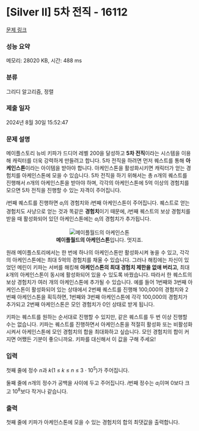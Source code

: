 # [Silver II] 5차 전직 - 16112 

[문제 링크](https://www.acmicpc.net/problem/16112) 

### 성능 요약

메모리: 28020 KB, 시간: 488 ms

### 분류

그리디 알고리즘, 정렬

### 제출 일자

2024년 8월 30일 15:52:47

### 문제 설명

<p>메이플스토리 뉴비 키파가 드디어 레벨 200을 달성하고 <strong>5차 전직</strong>이라는 시스템을 이용해 캐릭터를 더욱 강력하게 만들려고 합니다. 5차 전직을 하려면 먼저 퀘스트를 통해 <strong>아케인스톤</strong>이라는 아이템을 받아야 합니다. 아케인스톤을 활성화시키면 캐릭터가 얻는 경험치를 아케인스톤에 모을 수 있습니다. 5차 전직을 하기 위해서는 총 <em>n</em>개의 퀘스트를 진행해서 <em>n</em>개의 아케인스톤을 받아야 하며, 각각의 아케인스톤에 5억 이상의 경험치를 모으면 5차 전직을 진행할 수 있는 자격이 주어집니다.</p>

<p><em>i</em>번째 퀘스트를 진행하면 <em>a<sub>i</sub></em>의 경험치와 <em>i</em>번째 아케인스톤이 주어집니다. 퀘스트로 얻는 경험치도 사냥으로 얻는 것과 똑같은 <strong>경험치</strong>이기 때문에, <em>i</em>번째 퀘스트의 보상 경험치를 받을 때 활성화되어 있던 아케인스톤에는 <em>a<sub>i</sub></em>의 경험치가 추가됩니다.</p>

<p style="text-align: center;"><img alt="메이플월드의 아케인스톤" src="https://upload.acmicpc.net/ad5d9cc7-aa8b-4d6d-a378-a5f9104af010/-/preview/"><br clear="right">
<strong>메이플월드의 아케인스톤</strong>입니다. 멋지죠.</p>

<p>원래 메이플스토리에서는 한 번에 하나의 아케인스톤만 활성화시켜 놓을 수 있고, 각각의 아케인스톤에는 최대 5억의 경험치를 채울 수 있습니다. 그러나 해킹에는 자신이 있었던 메린이 키파는 서버를 해킹해 <strong>아케인스톤의 최대 경험치 제한을 없애 버리고</strong>, 최대 <em>k</em>개의 아케인스톤이 동시에 활성화되어 있을 수 있도록 바꿨습니다. 따라서 한 퀘스트의 보상 경험치가 여러 개의 아케인스톤에 추가될 수 있습니다. 예를 들어 1번째와 3번째 아케인스톤이 활성화되어 있는 상태에서 2번째 퀘스트를 진행해 100,000의 경험치와 2번째 아케인스톤을 획득하면, 1번째와 3번째 아케인스톤에 각각 100,000의 경험치가 추가되고 2번째 아케인스톤은 모인 경험치가 0인 상태로 받게 됩니다.</p>

<p>키파는 퀘스트를 원하는 순서대로 진행할 수 있지만, 같은 퀘스트를 두 번 이상 진행할 수는 없습니다. 키파는 퀘스트를 진행하면서 아케인스톤을 적절히 활성화 또는 비활성화시켜서 아케인스톤에 모인 경험치의 합을 최대화하고 싶습니다. 모인 경험치의 합이 커지면 어쨌든 기분이 좋으니까요. 키파를 대신해서 이 값을 구해 주세요!</p>

### 입력 

 <p>첫째 줄에 정수 <em>n</em>과 <em>k</em>(1 ≤ <em>k</em> ≤ <em>n</em> ≤ 3 · 10<sup>5</sup>)가 주어집니다.</p>

<p>둘째 줄에 <em>n</em>개의 정수가 공백을 사이에 두고 주어집니다. <em>i</em>번째 정수는 <em>a<sub>i</sub></em>이며 0보다 크고 10<sup>8</sup>보다 작거나 같습니다.</p>

### 출력 

 <p>첫째 줄에 키파가 아케인스톤에 모을 수 있는 경험치의 합의 최댓값을 출력합니다.</p>

